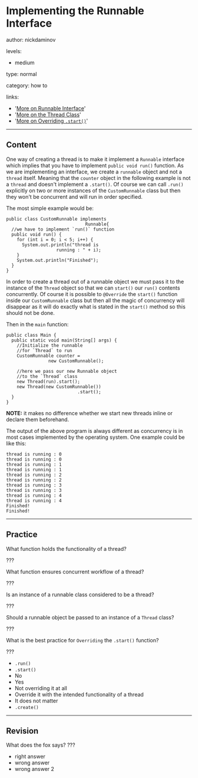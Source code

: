 # Implementing the Runnable Interface
author: nickdaminov

levels:

  - medium

type: normal

category: how to

links:

  - '[More on Runnable Interface](https://docs.oracle.com/javase/7/docs/api/java/lang/Runnable.html)'
  - '[More on the Thread Class](https://docs.oracle.com/javase/7/docs/api/java/lang/Thread.html)'
  - '[More on Overriding `.start()`](http://www.javamadesoeasy.com/2015/03/what-will-happen-if-we-override-start.html)'

---
## Content

One way of creating a thread is to make it implement a `Runnable` interface which implies that you have to implement `public void run()` function. As we are implementing an interface, we create a `runnable` object and not a `thread` itself. Meaning that the `counter` object in the following example is not a `thread` and doesn't implement a `.start()`. Of course we can call `.run()` explicitly on two or more instances of the `CustomRunnable` class but then they won't be concurrent and will run in order specified.     

The most simple example would be:
```
public class CustomRunnable implements
                              Runnable{
  //we have to implement `run()` function
  public void run() {
    for (int i = 0; i < 5; i++) {
      System.out.println("thread is
                   running : " + i);
    }
    System.out.println("Finished");
  }
}

```

In order to create a thread out of a runnable object we must pass it to the instance of the `Thread` object so that we can `start()` our `run()` contents concurrently. Of course it is possible to `@Override` the `start()` function inside our `CustomRunnable` class but then all the magic of concurrency will disappear as it will do exactly what is stated in the `start()` method so this should not be done.

Then in the `main` function:
```
public class Main {
  public static void main(String[] args) {
    //Initialize the runnable
    //for `Thread` to run
    CustomRunnable counter =
                new CustomRunnable();

    //here we pass our new Runnable object
    //to the `Thread` class
    new Thread(run).start();
    new Thread(new CustomRunnable())
                           .start();
  }
}
```
**NOTE:** it makes no difference whether we start new threads inline or declare them beforehand.

The output of the above program is always different as concurrency is in most cases implemented by the operating system. One example could be like this:

```
thread is running : 0
thread is running : 0
thread is running : 1
thread is running : 1
thread is running : 2
thread is running : 2
thread is running : 3
thread is running : 3
thread is running : 4
thread is running : 4
Finished!
Finished!
```

---
## Practice

What function holds the functionality of a thread?

???

What function ensures concurrent workflow of a thread?

???

Is an instance of a runnable class considered to be a thread?

???

Should a runnable object be passed to an instance of a `Thread` class?

???

What is the best practice for `Overriding` the `.start()` function?

???

* `.run()`
* `.start()`
* No
* Yes
* Not overriding it at all
* Override it with the intended functionality of a thread
* It does not matter
* `.create()`

---
## Revision

What does the fox says?
???

* right answer
* wrong answer
* wrong answer 2
